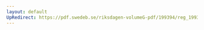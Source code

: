 ```yaml
---
layout: default
UpRedirect: https://pdf.swedeb.se/riksdagen-volumeG-pdf/199394/reg_199394/reg_199394_0366.pdf
---
```

